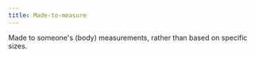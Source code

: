 ```yaml
---
title: Made-to-measure
---
```


Made to someone's (body) measurements, rather than based on specific sizes.
